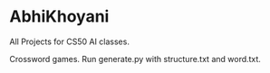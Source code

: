 # AbhiKhoyani

All Projects for CS50 AI classes.

Crossword games. Run generate.py with structure.txt and word.txt.
